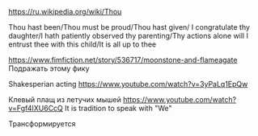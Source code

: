 https://ru.wikipedia.org/wiki/Thou

Thou hast been/Thou must be proud/Thou hast given/
I congratulate thy daughter/I hath patiently observed thy parenting/Thy actions alone will
I entrust thee with this child/It is all up to thee

https://www.fimfiction.net/story/536717/moonstone-and-flameagate
Подражать этому фику


Shakesperian acting
https://www.youtube.com/watch?v=3yPaLq1EpQw


Клевый плащ из летучих мышей
https://www.youtube.com/watch?v=Fgf4IXU6CcQ
It is tradition to speak with "We"

Трансформируется